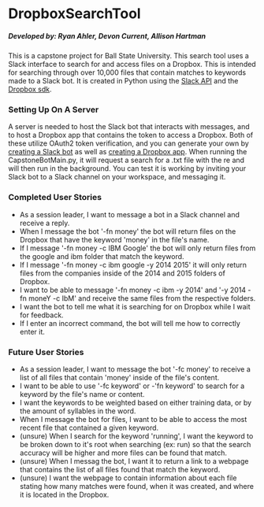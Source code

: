 # DropboxSearchTool

##### Developed by: Ryan Ahler, Devon Current, Allison Hartman

This is a capstone project for Ball State University. This search tool uses a Slack interface to search for and access files on a Dropbox. This is intended for searching through over 10,000 files that contain matches to keywords made to a Slack bot. It is created in Python using the [Slack API](https://github.com/slackapi/python-slackclient) and the [Dropbox sdk](https://github.com/dropbox/dropbox-sdk-python).

### Setting Up On A Server
A server is needed to host the Slack bot that interacts with messages, and to host a Dropbox app that contains the token to access a Dropbox. Both of these utilize OAuth2 token verification, and you can generate your own by [creating a Slack bot](https://api.slack.com/apps) as well as [creating a Dropbox app](https://www.dropbox.com/developers/apps). When running the CapstoneBotMain.py, it will request a search for a .txt file with the re and will then run in the background. You can test it is working by inviting your Slack bot to a Slack channel on your workspace, and messaging it.

### Completed User Stories
- As a session leader, I want to message a bot in a Slack channel and receive a reply.
- When I message the bot '-fn money' the bot will return files on the Dropbox that have the keyword 'money' in the file's name.
- If I message '-fn money -c IBM Google' the bot will only return files from the google and ibm folder that match the keyword.
- If I message '-fn money -c ibm google -y 2014 2015' it will only return files from the companies inside of the 2014 and 2015 folders of Dropbox.
- I want to be able to message '-fn money -c ibm -y 2014' and '-y 2014 -fn moneY -c IbM' and receive the same files from the respective folders.
- I want the bot to tell me what it is searching for on Dropbox while I wait for feedback.
- If I enter an incorrect command, the bot will tell me how to correctly enter it.

### Future User Stories
- As a session leader, I want to message the bot '-fc money' to receive a list of all files that contain 'money' inside of the file's content.
- I want to be able to use '-fc keyword' or -'fn keyword' to search for a keyword by the file's name or content.
- I want the keywords to be weighted based on either training data, or by the amount of syllables in the word.
- When I message the bot for files, I want to be able to access the most recent file that contained a given keyword.
- (unsure) When I search for the keyword 'running', I want the keyword to be broken down to it's root when searching (ex: run) so that the search accuracy will be higher and more files can be found that match.
- (unsure) When I messag the bot, I want it to return a link to a webpage that contains the list of all files found that match the keyword.
- (unsure) I want the webpage to contain information about each file stating how many matches were found, when it was created, and where it is located in the Dropbox.
